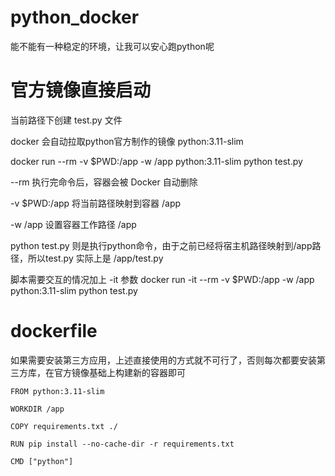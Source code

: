 # python_docker
能不能有一种稳定的环境，让我可以安心跑python呢

# 官方镜像直接启动

当前路径下创建 test.py 文件

docker 会自动拉取python官方制作的镜像 python:3.11-slim

docker run --rm -v $PWD:/app -w /app python:3.11-slim python test.py

--rm 执行完命令后，容器会被 Docker 自动删除

-v $PWD:/app 将当前路径映射到容器 /app

-w /app 设置容器工作路径 /app

python test.py 则是执行python命令，由于之前已经将宿主机路径映射到/app路径，所以test.py 实际上是 /app/test.py 

脚本需要交互的情况加上 -it 参数 docker run -it --rm -v $PWD:/app -w /app python:3.11-slim python test.py

# dockerfile
如果需要安装第三方应用，上述直接使用的方式就不可行了，否则每次都要安装第三方库，在官方镜像基础上构建新的容器即可
```
FROM python:3.11-slim

WORKDIR /app

COPY requirements.txt ./

RUN pip install --no-cache-dir -r requirements.txt

CMD ["python"]
```
